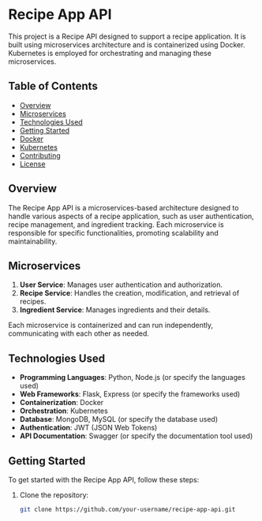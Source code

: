 # Recipe App API

This project is a Recipe API designed to support a recipe application. It is built using microservices architecture and is containerized using Docker. Kubernetes is employed for orchestrating and managing these microservices.

## Table of Contents

- [Overview](#overview)
- [Microservices](#microservices)
- [Technologies Used](#technologies-used)
- [Getting Started](#getting-started)
- [Docker](#docker)
- [Kubernetes](#kubernetes)
- [Contributing](#contributing)
- [License](#license)

## Overview

The Recipe App API is a microservices-based architecture designed to handle various aspects of a recipe application, such as user authentication, recipe management, and ingredient tracking. Each microservice is responsible for specific functionalities, promoting scalability and maintainability.

## Microservices

1. **User Service**: Manages user authentication and authorization.
2. **Recipe Service**: Handles the creation, modification, and retrieval of recipes.
3. **Ingredient Service**: Manages ingredients and their details.

Each microservice is containerized and can run independently, communicating with each other as needed.

## Technologies Used

- **Programming Languages**: Python, Node.js (or specify the languages used)
- **Web Frameworks**: Flask, Express (or specify the frameworks used)
- **Containerization**: Docker
- **Orchestration**: Kubernetes
- **Database**: MongoDB, MySQL (or specify the database used)
- **Authentication**: JWT (JSON Web Tokens)
- **API Documentation**: Swagger (or specify the documentation tool used)

## Getting Started

To get started with the Recipe App API, follow these steps:

1. Clone the repository:

   ```bash
   git clone https://github.com/your-username/recipe-app-api.git

